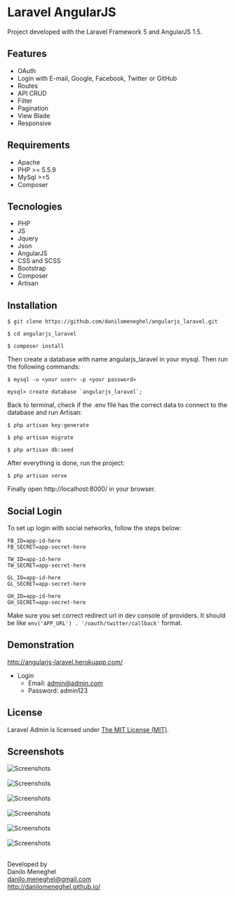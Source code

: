 # Laravel AngularJS

Project developed with the Laravel Framework 5 and AngularJS 1.5.

## Features

- OAuth
- Login with E-mail, Google, Facebook, Twitter or GitHub
- Routes
- API CRUD
- Filter
- Pagination
- View Blade
- Responsive

## Requirements

- Apache
- PHP >= 5.5.9
- MySql >=5
- Composer

## Tecnologies

- PHP
- JS
- Jquery
- Json
- AngularJS
- CSS and SCSS
- Bootstrap
- Composer
- Artisan

## Installation

```
$ git clone https://github.com/danilomeneghel/angularjs_laravel.git

$ cd angularjs_laravel

$ composer install
```

Then create a database with name angularjs_laravel in your mysql.
Then run the following commands:

```
$ mysql -u <your user> -p <your password>

mysql> create database `angularjs_laravel`;
```

Back to terminal, check if the .env file has the correct data to connect to the database and run Artisan:

```
$ php artisan key:generate

$ php artisan migrate

$ php artisan db:seed
```

After everything is done, run the project:

```
$ php artisan serve
```

Finally open http://localhost:8000/ in your browser.

## Social Login

To set up login with social networks, follow the steps below:

```
FB_ID=app-id-here
FB_SECRET=app-secret-here

TW_ID=app-id-here
TW_SECRET=app-secret-here

GL_ID=app-id-here
GL_SECRET=app-secret-here

GH_ID=app-id-here
GH_SECRET=app-secret-here
```

Make sure you set correct redirect url in dev console of providers. It should be like `env('APP_URL') . '/oauth/twitter/callback'` format. 

## Demonstration

http://angularjs-laravel.herokuapp.com/ <br>

- Login
	- Email: admin@admin.com
	- Password: admin123

## License

Laravel Admin is licensed under <a href="LICENSE">The MIT License (MIT)</a>.

## Screenshots

![Screenshots](screenshots/screenshot01.png)<br><br>
![Screenshots](screenshots/screenshot02.png)<br><br>
![Screenshots](screenshots/screenshot03.png)<br><br>
![Screenshots](screenshots/screenshot04.png)<br><br>
![Screenshots](screenshots/screenshot05.png)<br><br>
![Screenshots](screenshots/screenshot06.png)<br><br>


Developed by<br>
Danilo Meneghel<br>
danilo.meneghel@gmail.com<br>
http://danilomeneghel.github.io/<br>
